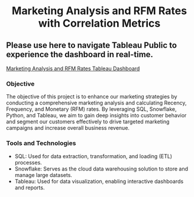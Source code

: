 # <center> Marketing Analysis and RFM Rates with Correlation Metrics </center>

## Please use here to navigate Tableau Public to experience the dashboard in real-time.
<a href="https://public.tableau.com/app/profile/baris.yalcin6208/viz/MarketingDashboardandRFMRatesAnalysis/MarketingAnalysis"> Marketing Analysis and RFM Rates Tableau Dashboard </a>

### Objective
The objective of this project is to enhance our marketing strategies by conducting a comprehensive marketing analysis and calculating Recency, Frequency, and Monetary (RFM) rates. By leveraging SQL, Snowflake, Python, and Tableau, we aim to gain deep insights into customer behavior and segment our customers effectively to drive targeted marketing campaigns and increase overall business revenue.

### Tools and Technologies
* SQL: Used for data extraction, transformation, and loading (ETL) processes.
* Snowflake: Serves as the cloud data warehousing solution to store and manage large datasets.
* Tableau: Used for data visualization, enabling interactive dashboards and reports.

